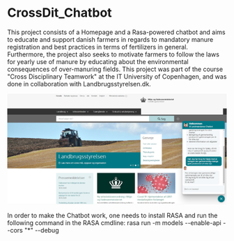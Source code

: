 # CrossDit_Chatbot

This project consists of a Homepage and a Rasa-powered chatbot and aims to educate and support danish
farmers in regards to mandatory manure registration and best practices in terms of fertilizers in general.
Furthermore, the project also seeks to motivate farmers to follow the laws for yearly use of manure by educating about the
environmental consequences of over-manuring fields. This project was part of the course "Cross Disciplinary Teamwork" at the IT University of Copenhagen, and was done in collaboration with Landbrugsstyrelsen.dk.  

![](./illustration.png)
  
In order to make the Chatbot work, one needs to install RASA
and run the following command in the RASA cmdline:
rasa run -m models --enable-api --cors "*" --debug
